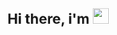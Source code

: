 <h1 align = "center"> Hi there, i'm <img src = "https://gifdb.com/gif/minions-with-urgent-signal-1sfo238792rr9soh.html?embed=true" height = "32" /></h1>
